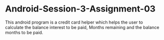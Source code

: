 # Android-Session-3-Assignment-03
This android program is a credit card helper which helps the user to calculate the balance interest to be paid, Months remaining and the balance months to be paid.
